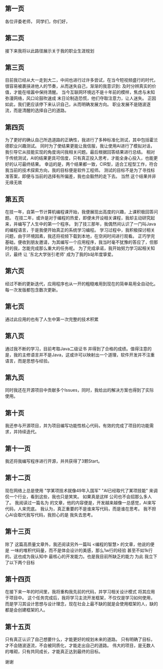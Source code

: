 ## 第一页

各位评委老师， 同学们，你们好，



## 第二页

接下来我将以此路径展示关于我的职业生涯规划



## 第三页

目前我已经从大一走到大二，中间也进行过许多尝试，在当今短视频盛行的时代，很容易被裹挟进他人的节奏，从而迷失自己，渐渐的我意识到: 及时分辨真实的价值，才能在喧嚣中保持清醒。
当今互联网环境远不是十年前的模样，焦虑与未知弥漫网络，风口论鼓吹速成 末日论制造恐慌，他们夺取注意力，让人迷失。
正因如此，我们更应该停下来认识自己，从而明确发展方向。
职业发展不是随波逐流，而是清醒的选择自己的道路。



## 第四页

为了更好的确认自己所选道路的正确性，我进行了多种标准化测试，其中包括霍兰德职业兴趣测试。
同时为了使结果更能让我信服，我让使用AI进行了模拟对话，我引导它从技能实现的角度询问我相关问题。最后根据回答结果进行总结。
相对于传统测试，AI的结果更具可信度，只有真正投入思考，才能全身心投入，也能更好的认可最终结果。
幸运的是，两个结果都一致，CIR型，适合工程型工作，符合我当前的技术探索方向，我的目标便是软件工程师。
测试的目标不是为了寻找标准答案，即便与当前的选择有所偏差，我也会毅然的走下去。
当然 这个结果并非无缘无故



## 第五页

在技一年，自第一节计算机编程课开始，我便展现出高度的兴趣，上课积极回答问题。
在技二年，或许是对于编程的热爱，即便未开设相关课程，我却主动研究起来，并编写了人生中的第一个程序。
到了技三那年，我偶然间认识了一门叫Java的编程语言，于是我便开始真正的系统学习编程。
学习过程中，我积极探讨相关问题，由于环境因素，我还将视频下载到本地，在空闲时间进行观看。
正巧学完基础，便收到朋友邀请，为其编写一个应用程序，我当时毫不犹豫的答应了，但那时的我，怎能完成那么重大的任务呢。
为了完成承诺，我开始努力学习起相关知识，最终 让 '东北大学张引老师' 成为了我的b站年度挚爱。

## 第六页

经过不断的更新迭代，应用程序也从一开的粗糙难用到现在的简单易用全自动化。每一次发版都包含数次更新。



## 第七页

通过此应用的也有了人生中第一次完整的技术积累



## 第八页 

通过我不断的学习，目前考取Java二级证书 并得到了合格的成绩。值得注意的是，我的主修语言并不是Java，这或许可以映射出一个道理，软件开发并不注重语言，而是思想与经验。



## 第九页

同时我还在开源项目中贡献多个Issues，同时，我给出的解决方案也得到了实际使用。



## 第十页

我还参与开源项目，并为项目编写功能性核心代码，有效的完成了项目的功能需求，并持续迭代。



## 第十一页

我还将我编写程序进行开源，并共获得了3颗Start。



## 第十二页

现在网络上总是使用 "学某项技术就像49年入国军" "AI已经取代了某项技能" 来调侃一个行业，看到这些，我也只是笑笑。
如果真是这样 公司也不会招那么多人了。
我阅读过一篇名为 <vibe coding> 的文章，他的内容便是，开发越来越像一总感觉，AI来写代码，人来兜底。
我认为，真正重要的不是谁来写代码，而是谁在思考。
我不担心AI会取代我写代码，我担心的是 我失去思考。



## 第十三页

除了<vibe coding> 这篇高质量文章外，我还阅读另外一篇叫 <编程的智慧> 的文章，他说的便是 一味的堆积代码量，而不是体会设计的美感，那么1w行的经验 甚至不如1k行的。这也成为我认知中 最核心的开发能力。也是我目前所缺乏的能力
为此 我立下了以下两个目标



## 第十四页

在接下来一年的时间里，我将重构我先前的代码，并学习相关设计模式 将其应用于项目中。
这个任务完成后，我将学习主流开发框架，不仅仅是学习如何使用，而是学习其设计思想与设计理念，现在社会上最不缺的就是会使用框架的人，缺的都是会创建框架的人。



## 第十五页

只有真正认识了自己想要什么，才能更好的规划未来的道路。
只有明确了目标，才不会随波逐流，不会被同质化，才能走出自己的道路。
伟大的项目，是无数人的堆砌，只有共同成长，才能真正达到最终的目标。



谢谢